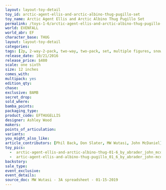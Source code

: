 ```yaml
---
layout: layout-toy-detail 
toy_id: arctic-agent-ellis-and-arctic-albino-thug-pugillo-set
toy_name: Arctic Agent Ellis and Arctic Albino Thug Pugillo Set
permalink: /toys-1-6/arctic-agent-ellis-and-arctic-albino-thug-pugillo-set.html
world: EVENFALL
world_abr: EF
character_base: THUG
layout: layout-toy-detail
categories: 
tags: [2p, 2-way-2-pack, two-way, two-pack, set, multiple figures, snow, thug, fur, white, grey, LED, red eyes]
release_date: 10/21/2016
release_price: $480 
scale: one sixth
size: 12 inches
comes_with: 
multipack: yes
edition_qty: 
chase: 
exclusive: BAMB
secret_drop: 
sold_where: 
bamba_points: 
packaging_type: 
product_code: EFTHUGELLIS
designer: Ashley Wood
makers: 
points_of_articulation: 
variants: 
you_might_also_like: 
article_contributors: [Phil Back, Don Slater, MW Wutasi, John McDaniel]
toy_pics: 
  -  arctic-agent-ellis-and-arctic-albino-thug-01-6_by_abrader_john_mcdaniel.jpg
  -  artic-agent-ellis-and-albino-thug-pugillo_01_6_by_abrader_john-mcdaniel.jpg
backstory: 
sale_type: 
event_exclusive: 
event_details: 
source_doc: MW Wutasi - 3A spreadsheet - 01-15-2019
---
```

